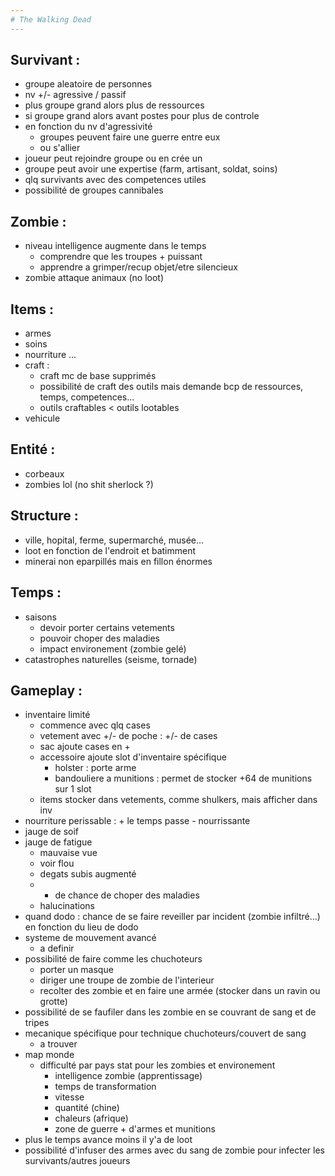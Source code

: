 ```yaml
---
# The Walking Dead
---
```


## Survivant :

+ groupe aleatoire de personnes
+ nv +/- agressive / passif
+ plus groupe grand alors plus de ressources
+ si groupe grand alors avant postes pour plus de controle
+ en fonction du nv d'agressivité
    - groupes peuvent faire une guerre entre eux
    - ou s'allier
+ joueur peut rejoindre groupe ou en crée un
+ groupe peut avoir une expertise (farm, artisant, soldat, soins)
+ qlq survivants avec des competences utiles
+ possibilité de groupes cannibales

## Zombie :

+ niveau intelligence augmente dans le temps
    - comprendre que les troupes + puissant
    - apprendre a grimper/recup objet/etre silencieux
+ zombie attaque animaux (no loot)

## Items :

+ armes
+ soins
+ nourriture ...
+ craft :
    - craft mc de base supprimés
    - possibilité de craft des outils mais demande bcp de ressources, temps, competences...
    - outils craftables < outils lootables
+ vehicule

## Entité :

+ corbeaux
+ zombies lol (no shit sherlock ?)

## Structure :

+ ville, hopital, ferme, supermarché, musée...
+ loot en fonction de l'endroit et batimment
+ minerai non eparpillés mais en fillon énormes

## Temps :

+ saisons
    - devoir porter certains vetements
    - pouvoir choper des maladies
    - impact environement (zombie gelé)
+ catastrophes naturelles (seisme, tornade)

## Gameplay :

+ inventaire limité
    - commence avec qlq cases
    - vetement avec +/- de poche : +/- de cases
    - sac ajoute cases en +
    - accessoire ajoute slot d'inventaire spécifique
        + holster : porte arme
        + bandouliere a munitions : permet de stocker +64 de munitions sur 1 slot
    - items stocker dans vetements, comme shulkers, mais afficher dans inv
+ nourriture perissable : + le temps passe - nourrissante
+ jauge de soif
+ jauge de fatigue
    - mauvaise vue
    - voir flou
    - degats subis augmenté
    - + de chance de choper des maladies
    - halucinations
+ quand dodo : chance de se faire reveiller par incident (zombie infiltré...) en fonction du lieu de dodo
+ systeme de mouvement avancé
    - a definir
+ possibilité de faire comme les chuchoteurs
    - porter un masque
    - diriger une troupe de zombie de l'interieur
    - recolter des zombie et en faire une armée (stocker dans un ravin ou grotte)
+ possibilité de se faufiler dans les zombie en se couvrant de sang et de tripes
+ mecanique spécifique pour technique chuchoteurs/couvert de sang
    - a trouver
+ map monde
    - difficulté par pays stat pour les zombies et environement
        + intelligence zombie (apprentissage)
        + temps de transformation
        + vitesse
        + quantité (chine)
        + chaleurs (afrique)
        + zone de guerre + d'armes et munitions
+ plus le temps avance moins il y'a de loot
+ possibilité d'infuser des armes avec du sang de zombie pour infecter les survivants/autres joueurs
